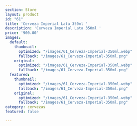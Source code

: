 ```yaml
---
section: Store
layout: product
id: "61"
title: 'Cerveza Imperial Lata 350ml '
description: 'Cerveza Imperial Lata 350ml '
price: '900.00'
images:
  default:
    thumbnail:
      optimized: "/images/61_Cerveza-Imperial-350ml.webp"
      fallback: "/images/61_Cerveza-Imperial-350ml.png"
    original:
      optimized: "/images/61_Cerveza-Imperial-350ml.webp"
      fallback: "/images/61_Cerveza-Imperial-350ml.png"
  featured:
    thumbnail:
      optimized: "/images/61_Cerveza-Imperial-350ml.webp"
      fallback: "/images/61_Cerveza-Imperial-350ml.png"
    original:
      optimized: "/images/61_Cerveza-Imperial-350ml.webp"
      fallback: "/images/61_Cerveza-Imperial-350ml.png"
category: cervezas
featured: false

---
```

